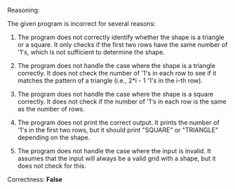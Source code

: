 Reasoning:

The given program is incorrect for several reasons:

1. The program does not correctly identify whether the shape is a triangle or a square. It only checks if the first two rows have the same number of '1's, which is not sufficient to determine the shape.

2. The program does not handle the case where the shape is a triangle correctly. It does not check the number of '1's in each row to see if it matches the pattern of a triangle (i.e., 2*i - 1 '1's in the i-th row).

3. The program does not handle the case where the shape is a square correctly. It does not check if the number of '1's in each row is the same as the number of rows.

4. The program does not print the correct output. It prints the number of '1's in the first two rows, but it should print "SQUARE" or "TRIANGLE" depending on the shape.

5. The program does not handle the case where the input is invalid. It assumes that the input will always be a valid grid with a shape, but it does not check for this.

Correctness: **False**